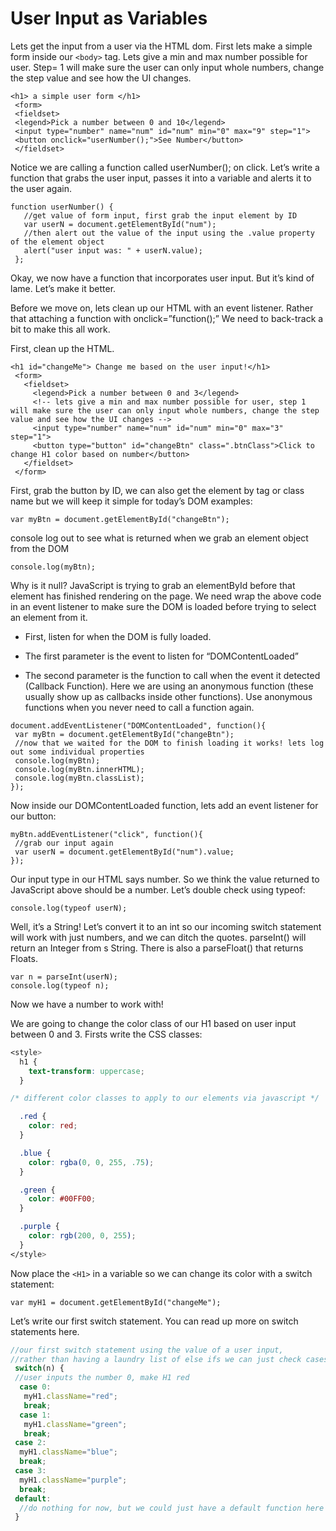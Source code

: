 # User Input as Variables

Lets get the input from a user via the HTML dom. First lets make a simple form inside our `<body>` tag. Lets give a min and max number possible for user. Step= 1 will make sure the user can only input whole numbers, change the step value and see how the UI changes.

```
<h1> a simple user form </h1>
 <form>
 <fieldset>
 <legend>Pick a number between 0 and 10</legend>
 <input type="number" name="num" id="num" min="0" max="9" step="1">
 <button onclick="userNumber();">See Number</button>
 </fieldset>
```

Notice we are calling a function called userNumber(); on click. Let’s write a function that grabs the user input, passes it into a variable and alerts it to the user again.

```
function userNumber() {
   //get value of form input, first grab the input element by ID
   var userN = document.getElementById("num");
   //then alert out the value of the input using the .value property of the element object
   alert("user input was: " + userN.value);
 };
```

Okay, we now have a function that incorporates user input. But it’s kind of lame. Let’s make it better.

Before we move on, lets clean up our HTML with an event listener. Rather that attaching a function with onclick=”function();” We need to back-track a bit to make this all work.

First, clean up the HTML.
```
<h1 id="changeMe"> Change me based on the user input!</h1>
 <form>
   <fieldset>
     <legend>Pick a number between 0 and 3</legend>
     <!-- lets give a min and max number possible for user, step 1 will make sure the user can only input whole numbers, change the step value and see how the UI changes -->
     <input type="number" name="num" id="num" min="0" max="3" step="1">
     <button type="button" id="changeBtn" class=".btnClass">Click to change H1 color based on number</button>
   </fieldset>
 </form>
```

First, grab the button by ID, we can also get the element by tag or class name but we will keep it simple for today’s DOM examples:
```
var myBtn = document.getElementById("changeBtn");
```
console log out to see what is returned when we grab an element object from the DOM
```
console.log(myBtn);
```
Why is it null? JavaScript is trying to grab an elementById before that element has finished rendering on the page. We need wrap the above code in an event listener to make sure the DOM is loaded before trying to select  an element from it.

* First, listen for when the DOM is fully loaded.

* The first parameter is the event to listen for “DOMContentLoaded”

* The second parameter is the function to call when the event it detected (Callback Function). Here we are using an anonymous function (these usually show up as callbacks inside other functions). Use anonymous functions when you never need to call a function again.

```
document.addEventListener("DOMContentLoaded", function(){
 var myBtn = document.getElementById("changeBtn");
 //now that we waited for the DOM to finish loading it works! lets log out some individual properties
 console.log(myBtn);
 console.log(myBtn.innerHTML);
 console.log(myBtn.classList);
});
```

Now inside our DOMContentLoaded function, lets add an event listener for our button:

```
myBtn.addEventListener("click", function(){
 //grab our input again
 var userN = document.getElementById("num").value;
});
```

Our input type in our HTML says number. So we think the value returned to JavaScript above should be a number. Let’s double check using typeof:
```
console.log(typeof userN);
```

Well, it’s a String! Let’s convert it to an int so our incoming switch statement will work with just numbers, and we can ditch the quotes. parseInt() will return an Integer from s String. There is also a parseFloat() that returns Floats.
```
var n = parseInt(userN);
console.log(typeof n);
```
Now we have a number to work with!

We are going to change the color class of our H1 based on user input between 0 and 3. Firsts write the CSS classes:

```css
<style>
  h1 {
    text-transform: uppercase;
  }

/* different color classes to apply to our elements via javascript */

  .red {
    color: red;
  }

  .blue {
    color: rgba(0, 0, 255, .75);
  }

  .green {
    color: #00FF00;
  }

  .purple {
    color: rgb(200, 0, 255);
  }
</style>
```

Now place the `<H1>` in a variable so we can change its color with a switch statement:
```
var myH1 = document.getElementById("changeMe");
```
Let’s write our first switch statement. You can read up more on switch statements here.
```javascript
//our first switch statement using the value of a user input,
//rather than having a laundry list of else ifs we can just check cases.
 switch(n) {
 //user inputs the number 0, make H1 red
  case 0:
   myH1.className="red";
   break;
  case 1:
   myH1.className="green";
   break;
 case 2:
  myH1.className="blue";
  break;
 case 3:
  myH1.className="purple";
  break;
 default:
  //do nothing for now, but we could just have a default function here if none of the cases are matched.
 }
```